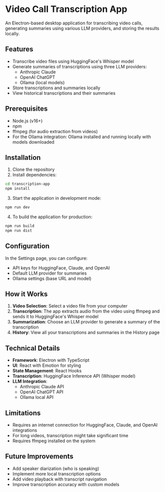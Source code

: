 # Video Call Transcription App

An Electron-based desktop application for transcribing video calls, generating summaries using various LLM providers, and storing the results locally.

## Features

- Transcribe video files using HuggingFace's Whisper model
- Generate summaries of transcriptions using three LLM providers:
  - Anthropic Claude
  - OpenAI ChatGPT
  - Ollama (local models)
- Store transcriptions and summaries locally
- View historical transcriptions and their summaries

## Prerequisites

- Node.js (v16+)
- npm
- ffmpeg (for audio extraction from videos)
- For the Ollama integration: Ollama installed and running locally with models downloaded

## Installation

1. Clone the repository
2. Install dependencies:

```bash
cd transcription-app
npm install
```

3. Start the application in development mode:

```bash
npm run dev
```

4. To build the application for production:

```bash
npm run build
npm run dist
```

## Configuration

In the Settings page, you can configure:

- API keys for HuggingFace, Claude, and OpenAI
- Default LLM provider for summaries
- Ollama settings (base URL and model)

## How it Works

1. **Video Selection**: Select a video file from your computer
2. **Transcription**: The app extracts audio from the video using ffmpeg and sends it to HuggingFace's Whisper model
3. **Summarization**: Choose an LLM provider to generate a summary of the transcription
4. **History**: View all your transcriptions and summaries in the History page

## Technical Details

- **Framework**: Electron with TypeScript
- **UI**: React with Emotion for styling
- **State Management**: React Hooks
- **Transcription**: HuggingFace Inference API (Whisper model)
- **LLM Integration**: 
  - Anthropic Claude API
  - OpenAI ChatGPT API
  - Ollama local API

## Limitations

- Requires an internet connection for HuggingFace, Claude, and OpenAI integrations
- For long videos, transcription might take significant time
- Requires ffmpeg installed on the system

## Future Improvements

- Add speaker diarization (who is speaking)
- Implement more local transcription options
- Add video playback with transcript navigation
- Improve transcription accuracy with custom models